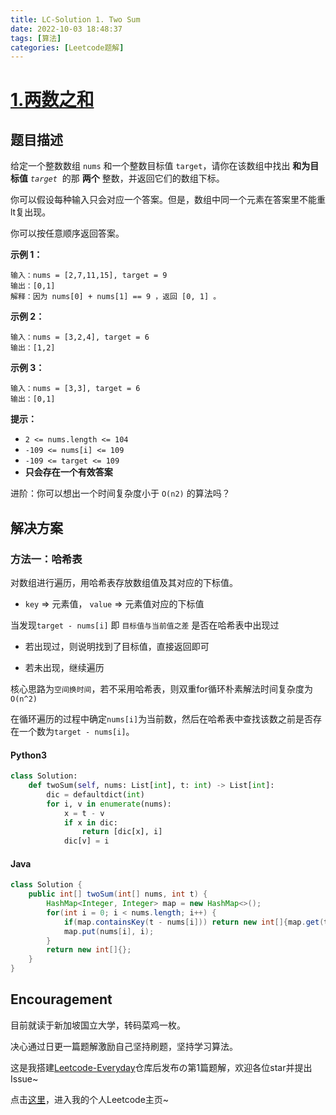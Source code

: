 ```yaml
---
title: LC-Solution 1. Two Sum
date: 2022-10-03 18:48:37
tags: [算法]
categories: [Leetcode题解]
---
```


# [1.两数之和](https://leetcode.cn/problems/two-sum/)

## 题目描述

给定一个整数数组 `nums` 和一个整数目标值 `target`，请你在该数组中找出 **和为目标值** *`target`*  的那 **两个** 整数，并返回它们的数组下标。

你可以假设每种输入只会对应一个答案。但是，数组中同一个元素在答案里不能重lt复出现。

你可以按任意顺序返回答案。

**示例 1：**

```
输入：nums = [2,7,11,15], target = 9
输出：[0,1]
解释：因为 nums[0] + nums[1] == 9 ，返回 [0, 1] 。
```

**示例 2：**

```
输入：nums = [3,2,4], target = 6
输出：[1,2]
```

**示例 3：**

```
输入：nums = [3,3], target = 6
输出：[0,1]
```

**提示：**

- `2 <= nums.length <= 104`
- `-109 <= nums[i] <= 109`
- `-109 <= target <= 109`
- **只会存在一个有效答案**

进阶：你可以想出一个时间复杂度小于 `O(n2)` 的算法吗？

## 解决方案

### 方法一：哈希表

对数组进行遍历，用哈希表存放数组值及其对应的下标值。

- `key` => 元素值， `value` => 元素值对应的下标值

当发现`target - nums[i]` 即 `目标值与当前值之差` 是否在哈希表中出现过

- 若出现过，则说明找到了目标值，直接返回即可
  
- 若未出现，继续遍历
  

核心思路为`空间换时间`，若不采用哈希表，则双重for循环朴素解法时间复杂度为`O(n^2)`

在循环遍历的过程中确定`nums[i]`为当前数，然后在哈希表中查找该数之前是否存在一个数为`target - nums[i]`。

#### Python3

```python
class Solution:
    def twoSum(self, nums: List[int], t: int) -> List[int]:
        dic = defaultdict(int)
        for i, v in enumerate(nums):
            x = t - v
            if x in dic:
                return [dic[x], i]
            dic[v] = i
```

#### Java

```java
class Solution {
    public int[] twoSum(int[] nums, int t) {
        HashMap<Integer, Integer> map = new HashMap<>();
        for(int i = 0; i < nums.length; i++) {
            if(map.containsKey(t - nums[i])) return new int[]{map.get(t - nums[i]), i};
            map.put(nums[i], i);
        }
        return new int[]{};
    }
}
```

## Encouragement

目前就读于新加坡国立大学，转码菜鸡一枚。

决心通过日更一篇题解激励自己坚持刷题，坚持学习算法。

这是我搭建[Leetcode-Everyday](https://github.com/ltyzzzxxx/Leetcode-Everyday)仓库后发布の第1篇题解，欢迎各位star并提出Issue~

点击[这里](https://leetcode.cn/u/ltyzzz/)，进入我的个人Leetcode主页~